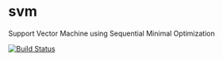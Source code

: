 # svm

Support Vector Machine using Sequential Minimal Optimization

[![Build Status](https://travis-ci.org/hiroyam/svm.svg?branch=master)](https://travis-ci.org/hiroyam/svm)
